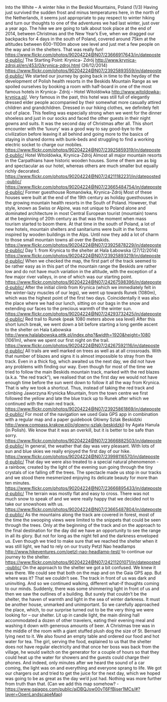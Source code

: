 Into the White – A winter hike in the Beskid Mountains, Poland (1/3)
Having just survived the sudden frost and minus temperatures here, in the north of the Netherlands, it seems just appropriate to pay respect to winter hiking and turn our thoughts to one of the adventures we had last winter, just over a year ago. The hike we are going to talk about took place at the end of 2014, between Christmas and the New Year’s Eve, when we dragged our backpacks for 4 days in the south of Poland, covered around 75km at the altitudes between 600-1100m above see level and just met a few people on the way and in the shelters. That was really fun! 
https://www.flickr.com/photos/90204224@N07/23666917643/in/dateposted-public/
The Starting Point: Krynica- Zdrój http://www.krynica-zdroj.pl/en/453/0/krynica-zdroj.html (26/12/2014)
https://www.flickr.com/photos/90204224@N07/23925893559/in/dateposted-public/
We started our journey by going back in time to the heyday of the development of Polish health resorts in the Beskids Mountain Range as we spoiled ourselves by booking a room with half-board in one of the most famous hotels in Krynica- Zdrój – Hotel Witoldówka http://www.witoldowka-krynica.pl/. Very famous in the past, this hotel was still full of elegantly dressed elder people accompanied by their somewhat more casually attired children and grandchildren. Dressed in our hiking clothes, we definitely felt out of place. This feeling was especially strong when we went for the dinner shoeless and just in our socks and faced the other guests in their night gowns and suits. It was the second day of Christmas after all. 
This short encounter with the ‘luxury’ was a good way to say good-bye to the civilization before leaving it all behind and going more to the basics of staying in shared dorms with bunk-beds and struggling to find a working electric socket to charge our mobiles. 
https://www.flickr.com/photos/90204224@N07/23925859319/in/dateposted-public/ 
Hotel Witoldówka, Krynica-Zdrój
Almost all major mountain resorts in the Carpathians have historic wooden houses. Some of them are as big and spectacular as our hotel, whereas others are much smaller but equally richly decorated. 
https://www.flickr.com/photos/90204224@N07/24211182231/in/dateposted-public/
https://www.flickr.com/photos/90204224@N07/23665484754/in/dateposted-public/
Former guesthouse Romanówka, Krynica-Zdrój
Most of these houses were built at the end of the 19th century as holiday guesthouses in the growing mountain health resorts in the South of Poland. However, that style, known as Swiss or Alpine, was not unique to Poland alone and dominated architecture in most Central European tourist (mountain) towns at the beginning of 20th century as that was the moment when mass tourism started to boom there. At that time in the south of Poland, a lot of new hotels, mountain shelters and sanitariums were built in the forms inspired by wooden buildings in the Alps. Until now they add a lot of charm to those small mountain towns all over the Beskids. 
https://www.flickr.com/photos/90204224@N07/23925878229/in/dateposted-public/
Day 1: from Krynica to the shelter at Hala Łabowska (27/12/2014)
https://www.flickr.com/photos/90204224@N07/23925893219/in/dateposted-public/ 
When we checked the map, the first part of the track seemed to be rather easy as in this part of the mountain range the Beskids are rather low and do not have much variation in the altitude, with the exception of a few major river valleys, in one of which was our starting point. 
https://www.flickr.com/photos/90204224@N07/24267598396/in/dateposted-public/
After the initial climb from Krynica (which we immediately felt in the winter-lazy muscles of our legs), we went up towards Runek (1080m), which was the highest point of the first two days. Coincidentally it was also the place where we had our lunch, sitting on our bags in the snow and extending our faces to the precious warmth of the winter sun. 
https://www.flickr.com/photos/90204224@N07/24293732425/in/dateposted-public/ 
Red trail to Runek (peak 1080 meters above sea level)
After this short lunch break, we went down a bit before starting a long gentle ascent to the shelter on Hala Łabowska http://www.halalabowska.pttk.pl/index.php?&width=1920&height=1080 (1061m), where we spent our first night on the trail.  
https://www.flickr.com/photos/90204224@N07/24267592116/in/dateposted-public/
All trails are well marked on trees as well as at all crossroads. With that number of blazes and signs it is almost impossible to stray from the track. Even in a thick fog, which awaited us the next day, we did not have any problems with finding our way.
Even though for most of the time we tried to follow the main Beskids mountain track, marked with the red blazes (a.k.a. “the red track”), we realised that on the first day we would not have enough time before the sun went down to follow it all the way from Krynica. That is why we took a shortcut. Thus, instead of taking the red track and climbing Jaworzyna Krynicka Mountain, from the town centre we first followed the yellow and late the blue track up to Runek after which we continued with the main red track. 
https://www.flickr.com/photos/90204224@N07/23925861869/in/dateposted-public/
For most of the navigation we used Gaia GPS app in combination with a regular map and a paper guidebook Główny Szlak Beskidzki http://www.compass.krakow.pl/p/glowny-szlak-beskidzki) by Agata Hanula (in Polish). We know that it was an overkill, but it is better to be safe than sorry. 
https://www.flickr.com/photos/90204224@N07/23666882503/in/dateposted-public/
In general, the weather that day was very pleasant. With lots of sun and blue skies we really enjoyed the first day of our hike. 
https://www.flickr.com/photos/90204224@N07/23998116570/in/dateposted-public/
That day we were also treated to a special natural phenomenon - a rainbow, created by the light of the evening sun going through the tiny crystals of ice falling off the trees. The spectacle made us stop in our tracks and we stood there mesmerized enjoying its delicate beauty for more than ten minutes.   
https://www.flickr.com/photos/90204224@N07/23666895433/in/dateposted-public/
The terrain was mostly flat and easy to cross. There was not much snow to speak of and we were really happy that we decided not to take our snowshoes with us.  
https://www.flickr.com/photos/90204224@N07/23665487804/in/dateposted-public/
As the mountains along the track are covered in forest, most of the time the swooping views were limited to the snippets that could be seen through the trees. Only at the beginning of the track and on the approach to the final destination for the day did we have an opportunity to see the range in all its glory. But not for long as the night fell and the darkness enveloped us. Even though we tried to make sure that we reached the shelter when it was still light, we had to rely on our trusty Petzl Nao headlamps http://www.hikeventures.com/petzl-nao-headlamp-test/ to continue our journey to the shelter. 
 https://www.flickr.com/photos/90204224@N07/24211201071/in/dateposted-public/
On the approach to the shelter we got a bit confused. We knew it was there. We could see that both on the map and on the Gaia GPS app. But where was it? That we couldn’t see. The track in front of us was dark and uninviting. And so we continued walking, different what-if thoughts coming to our minds. Suddenly, there was some shimmering light in front of us and then we saw the outlines of a building. But surely that couldn’t be the shelter, the haven of warmth and light in the sea of winter darkness. It must be another house, unmarked and unimportant. So we carefully approached the place, which, to our surprise turned out to be the very thing we were looking for – our shelter. Lit up in candle light, the main dining hall accommodated a dozen of other travelers, eating their evening meal and washing it down with generous amounts of beer. A Christmas tree was in the middle of the room with a giant stuffed plush dog the size of St. Bernard lying next to it. We also found an empty table and ordered our food and hot water for tea. The girl, serving the food, explained to us that the shelter does not have regular electricity and that once her boss was back from the village, he would switch on the generator for a couple of hours so that they could heat up the water for showers and the guests could charge their phones.
And indeed, only minutes after we heard the sound of a car coming, the light was on and everything and everyone sprang to life. We got our chargers out and tried to get the juice for the next day, which we hoped was going to be as great as the day we’d just had. 
Nothing was more further from truth than that. 
 (Can we add this map somehow? - https://www.gaiagps.com/public/aiDBQJsw00vT6FfBjser1MCs/#?layer=OpenLandscapeMap)
